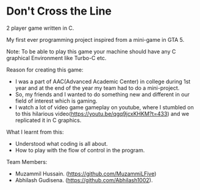 # Don't Cross the Line
2 player game written in C.

My first ever programming project inspired from a mini-game in GTA 5.

Note: To be able to play this game your machine should have any C graphical Environment like Turbo-C etc.

Reason for creating this game:
- I was a part of AAC(Advanced Academic Center) in college during 1st year and at the end of the year my team had to do a mini-project.
- So, my friends and I wanted to do something new and different in our field of interest which is gaming.
- I watch a lot of video game gameplay on youtube, where I stumbled on to this hilarious video(https://youtu.be/qgq9jcxKHKM?t=433) and we replicated it in C graphics.

What I learnt from this:
- Understood what coding is all about.
- How to play with the flow of control in the program.

Team Members:
- Muzammil Hussain. (https://github.com/MuzammiLFive)
- Abhilash Gudisena. (https://github.com/Abhilash1002).
